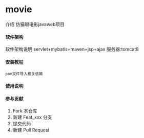 # movie

 介绍
             仿猫眼电影javaweb项目

#### 软件架构
软件架构说明
   servlet+mybatis+maven+jsp+ajax
   服务器:tomcat8
   

#### 安装教程
    pom文件导入相关依赖
    


#### 使用说明



#### 参与贡献

1.  Fork 本仓库
2.  新建 Feat_xxx 分支
3.  提交代码
4.  新建 Pull Request


